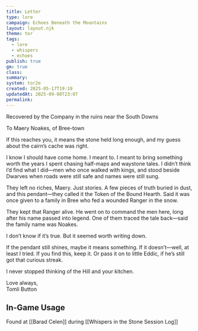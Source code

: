 ```yaml
---
title: Letter
type: lore
campaign: Echoes Beneath the Mountains
layout: layout.njk
theme: tor
tags:
  - lore
  - whispers
  - echoes
publish: true
gm: true
class:
summary:
system: tor2e
created: 2025-05-17T19:19
updatedAt: 2025-09-08T23:07
permalink:
---
```

Recovered by the Company in the ruins near the South Downs  
  

To Maery Noakes, of Bree-town  
  
If this reaches you, it means the stone held long enough, and my guess about the cairn’s cache was right.  
  
I know I should have come home. I meant to. I meant to bring something worth the years I spent chasing half-maps and waystone tales. I didn’t think I’d find what I did—men who once walked with kings, and stood beside Dwarves when roads were still safe and names were still sung.  
  
They left no riches, Maery. Just stories. A few pieces of truth buried in dust, and this pendant—they called it the Token of the Bound Hearth. Said it was once given to a family in Bree who fed a wounded Ranger in the snow.  
  
They kept that Ranger alive. He went on to command the men here, long after his name passed into legend. One of them traced the tale back—said the family name was Noakes.  
  
I don’t know if it’s true. But it seemed worth writing down.  
  
If the pendant still shines, maybe it means something. If it doesn’t—well, at least I tried. If you find this, keep it. Or pass it on to little Eddic, if he’s still got that curious streak.  
  
I never stopped thinking of the Hill and your kitchen.  
  
Love always,   
Tomli Button



## In-Game Usage
Found at [[Barad Celen]] during [[Whispers in the Stone Session Log]]